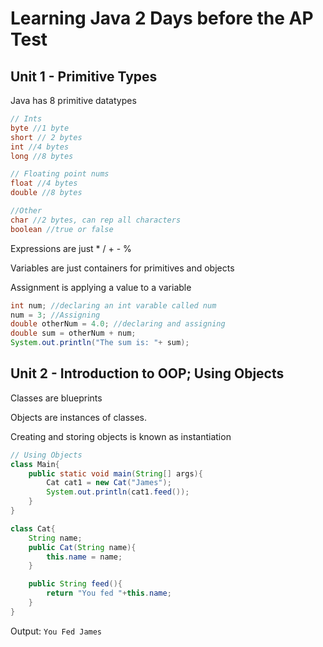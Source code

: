 # Learning Java 2 Days before the AP Test

## Unit 1 - Primitive Types

Java has 8 primitive datatypes
```java
// Ints
byte //1 byte
short // 2 bytes
int //4 bytes
long //8 bytes

// Floating point nums
float //4 bytes
double //8 bytes

//Other
char //2 bytes, can rep all characters
boolean //true or false

```
Expressions are just * / + - %

Variables are just containers for primitives and objects

Assignment is applying a value to a variable
```java
int num; //declaring an int varable called num
num = 3; //Assigning
double otherNum = 4.0; //declaring and assigning
double sum = otherNum + num;
System.out.println("The sum is: "+ sum);
```

## Unit 2 - Introduction to OOP; Using Objects
Classes are blueprints

Objects are instances of classes.

Creating and storing objects is known as instantiation

```java
// Using Objects
class Main{
    public static void main(String[] args){
        Cat cat1 = new Cat("James");
        System.out.println(cat1.feed());
    }
}
```
```java
class Cat{
    String name;
    public Cat(String name){
        this.name = name;
    }

    public String feed(){
        return "You fed "+this.name;
    }
}
```
Output:
`You Fed James`

